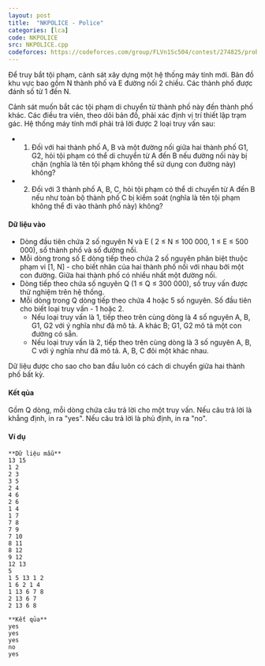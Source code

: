 ```yaml
---
layout: post
title:  "NKPOLICE - Police"
categories: [lca]
code: NKPOLICE
src: NKPOLICE.cpp
codeforces: https://codeforces.com/group/FLVn1Sc504/contest/274825/problem/G
---
```




  






Để truy bắt tội phạm, cảnh sát xây dựng một hệ thống máy tính mới. Bản đồ khu vực bao gồm N thành phố và E đường nối 2 chiều. Các thành phố được đánh số từ 1 đến N.

Cảnh sát muốn bắt các tội phạm di chuyển từ thành phố này đến thành phố khác. Các điều tra viên, theo dõi bản đồ, phải xác định vị trí thiết lập trạm gác. Hệ thống máy tính mới phải trả lời được 2 loại truy vấn sau:

+ 1. Đối với hai thành phố A, B và một đường nối giữa hai thành phố G1, G2, hỏi tội phạm có thể di chuyển từ A đến B nếu đường nối này bị chặn (nghĩa là tên tội phạm không thể sử dụng con đường này) không?
+ 2. Đối với 3 thành phố A, B, C, hỏi tội phạm có thể di chuyển từ A đến B nếu như toàn bộ thành phố C bị kiểm soát (nghĩa là tên tội phạm không thể đi vào thành phố này) không?

#### Dữ liệu vào

+ Dòng đầu tiên chứa 2 số nguyên N và E ( 2 ≤ N ≤ 100 000, 1 ≤ E ≤ 500 000), số thành phố và số đường nối.
+ Mỗi dòng trong số E dòng tiếp theo chứa 2 số nguyên phân biệt thuộc phạm vi \[1, N\] - cho biết nhãn của hai thành phố nối với nhau bởi một con đường. Giữa hai thành phố có nhiều nhất một đường nối.
+ Dòng tiếp theo chứa số nguyên Q (1 ≤ Q ≤ 300 000), số truy vấn được thử nghiệm trên hệ thống.
+ Mỗi dòng trong Q dòng tiếp theo chứa 4 hoặc 5 số nguyên. Số đầu tiên cho biết loại truy vấn - 1 hoặc 2.
    + Nếu loại truy vấn là 1, tiếp theo trên cùng dòng là 4 số nguyên A, B, G1, G2 với ý nghĩa như đã mô tả. A khác B; G1, G2 mô tả một con đường có sẵn.
    + Nếu loại truy vấn là 2, tiếp theo trên cùng dòng là 3 số nguyên A, B, C với ý nghĩa như đã mô tả. A, B, C đôi một khác nhau.

Dữ liệu được cho sao cho ban đầu luôn có cách di chuyển giữa hai thành phố bất kỳ.

#### Kết qủa

Gồm Q dòng, mỗi dòng chứa câu trả lời cho một truy vấn. Nếu câu trả lời là khẳng định, in ra "yes". Nếu câu trả lời là phủ định, in ra "no".

#### Ví dụ

```
**Dữ liệu mẫu**
13 15
1 2
2 3
3 5
2 4
4 6
2 6
1 4
1 7
7 8
7 9
7 10
8 11
8 12
9 12
12 13
5
1 5 13 1 2
1 6 2 1 4
1 13 6 7 8
2 13 6 7
2 13 6 8

**Kết qủa**
yes
yes
yes
no
yes
```

<!--more-->

